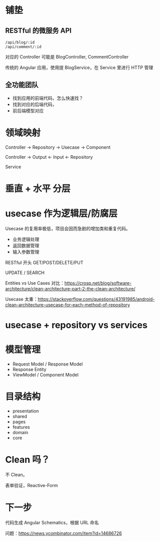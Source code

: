 # 铺垫

## RESTful 的微服务 API

```
/api/blog/:id
/api/comment/:id
```

对应的 Controller 可能是 BlogController, CommentController

传统的 Angular 应用，使用提 BlogService，在 Service 里进行 HTTP 管理

## 全功能团队

 - 找到应用的前端代码，怎么快速找？
 - 找到对应的后端代码，
 - 前后端模型对应


# 领域映射

Controller -> Repository -> Usecase -> Component

Controller -> Output <- Input <- Repository

Service


# 垂直  + 水平 分层

# usecase 作为逻辑层/防腐层

Usecase 的复用率极低，项目会因而急剧的增加类和重复代码。

 - 业务逻辑处理
 - 返回数据管理
 - 输入参数管理

RESTful 开头 GET/POST/DELETE/PUT

UPDATE / SEARCH

Entities vs Use Cases 对比：https://crosp.net/blog/software-architecture/clean-architecture-part-2-the-clean-architecture/

Usecase 太重：https://stackoverflow.com/questions/43191985/android-clean-architecture-usecase-for-each-method-of-repository

# usecase + repository vs services

# 模型管理

 - Request Model / Response Model
 - Response Entity
 - ViewModel /  Component Model


# 目录结构

 - presentation
 - shared
 - pages
 - features
 - domain
 - core

# Clean 吗？

不 Clean。

表单验证，Reactive-Form

# 下一步

代码生成 Angular Schematics，根据 URL 命名

问题：https://news.ycombinator.com/item?id=14686726

